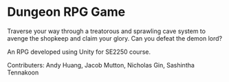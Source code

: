 # Dungeon RPG Game 

Traverse your way through a treatorous and sprawling cave system to avenge the shopkeep and claim your glory.
Can you defeat the demon lord?

An RPG developed using Unity for SE2250 course.

Contributers: Andy Huang, Jacob Mutton, Nicholas Gin, Sashintha Tennakoon
